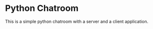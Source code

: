 <h1>Python Chatroom</h1>
<p>This is a simple python chatroom with a server and a client application.</p>
